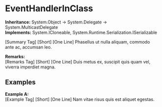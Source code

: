 # EventHandlerInClass

**Inheritance:** System.Object → System.Delegate → System.MulticastDelegate  
**Implements:** System.ICloneable, System.Runtime.Serialization.ISerializable  
  
[Summary Tag] [Short] [One Line] Phasellus ut nulla aliquam, commodo ante ac, accumsan leo.

**Remarks:**  
[Remarks Tag] [Short] [One Line] Duis metus ex, suscipit quis quam vel, viverra imperdiet magna.

## Examples

**Example A:**  
[Example Tag] [Short] [One Line] Nam vitae risus quis est aliquet egestas.


